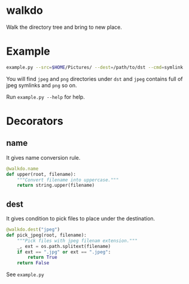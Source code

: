 walkdo
======

Walk the directory tree and bring to new place.

# Example

```sh
example.py --src=$HOME/Pictures/ --dest=/path/to/dst --cmd=symlink
```

You will find `jpeg` and `png` directories under `dst` and `jpeg` contains
full of jpeg symlinks and `png` so on.


Run `example.py --help` for help.

# Decorators

## name

It gives name conversion rule.

```python
@walkdo.name
def upper(root, filename):
    """Convert filename into uppercase."""
    return string.upper(filename)
```

## dest

It gives condition to pick files to place under the destination.

```python
@walkdo.dest("jpeg")
def pick_jpeg(root, filename):
    """Pick files with jpeg filenam extension."""
    _, ext = os.path.splitext(filename)
    if ext == ".jpg" or ext == ".jpeg":
        return True
    return False
```

See `example.py`
